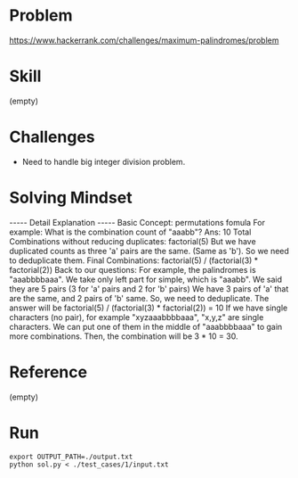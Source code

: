 
# Problem
https://www.hackerrank.com/challenges/maximum-palindromes/problem

# Skill
(empty)

# Challenges
- Need to handle big integer division problem.

# Solving Mindset
----- Detail Explanation -----
Basic Concept: permutations fomula
For example: What is the combination count of "aaabb"? Ans: 10
Total Combinations without reducing duplicates: factorial(5)
But we have duplicated counts as three 'a' pairs are the same. (Same as 'b'). So we need to deduplicate them.
Final Combinations: factorial(5) / (factorial(3) * factorial(2))
Back to our questions:
For example, the palindromes is "aaabbbbaaa". We take only left part for simple, which is "aaabb".
We said they are 5 pairs (3 for 'a' pairs and 2 for 'b' pairs)
We have 3 pairs of 'a' that are the same, and 2 pairs of 'b' same.
So, we need to deduplicate. 
The answer will be factorial(5) / (factorial(3) * factorial(2)) = 10
If we have single characters (no pair), for example "xyzaaabbbbaaa", "x,y,z" are single characters. We can put one of them in the middle of "aaabbbbaaa" to gain more combinations.
Then, the combination will be 3 * 10 = 30.

# Reference
(empty)

# Run
```
export OUTPUT_PATH=./output.txt
python sol.py < ./test_cases/1/input.txt
```
